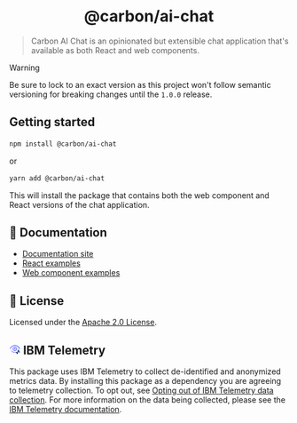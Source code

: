<h1 align="center">
  @carbon/ai-chat
</h1>

> Carbon AI Chat is an opinionated but extensible chat application that's available as both React and web components.

> [!WARNING]
> Be sure to lock to an exact version as this project won't follow semantic versioning for breaking changes until the `1.0.0` release.

## Getting started

```bash
npm install @carbon/ai-chat
```

or

```bash
yarn add @carbon/ai-chat
```

This will install the package that contains both the web component and React versions of the chat application.

## 📖 Documentation

- [Documentation site](https://web-chat.global.assistant.watson.cloud.ibm.com/carbon-chat.html)
- [React examples](https://github.com/carbon-design-system/carbon-ai-chat/tree/main/examples/react)
- [Web component examples](https://github.com/carbon-design-system/carbon-ai-chat/tree/main/examples/web-components)

## 📝 License

Licensed under the [Apache 2.0 License](/LICENSE).

## <picture><source height="20" width="20" media="(prefers-color-scheme: dark)" srcset="https://raw.githubusercontent.com/ibm-telemetry/telemetry-js/main/docs/images/ibm-telemetry-dark.svg"><source height="20" width="20" media="(prefers-color-scheme: light)" srcset="https://raw.githubusercontent.com/ibm-telemetry/telemetry-js/main/docs/images/ibm-telemetry-light.svg"><img height="20" width="20" alt="IBM Telemetry" src="https://raw.githubusercontent.com/ibm-telemetry/telemetry-js/main/docs/images/ibm-telemetry-light.svg"></picture> IBM Telemetry

This package uses IBM Telemetry to collect de-identified and anonymized metrics data. By installing
this package as a dependency you are agreeing to telemetry collection. To opt out, see
[Opting out of IBM Telemetry data collection](https://github.com/ibm-telemetry/telemetry-js/tree/main#opting-out-of-ibm-telemetry-data-collection).
For more information on the data being collected, please see the
[IBM Telemetry documentation](https://github.com/ibm-telemetry/telemetry-js/tree/main#ibm-telemetry-collection-basics).
